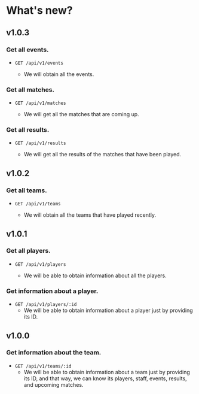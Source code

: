 # What's new?

## v1.0.3

### Get all events.

- `GET /api/v1/events`

  - We will obtain all the events.

### Get all matches.

- `GET /api/v1/matches`

  - We will get all the matches that are coming up.

### Get all results.

- `GET /api/v1/results`

  - We will get all the results of the matches that have been played.

## v1.0.2

### Get all teams.

- `GET /api/v1/teams`

  - We will obtain all the teams that have played recently.

## v1.0.1

### Get all players.

- `GET /api/v1/players`

  - We will be able to obtain information about all the players.

### Get information about a player.

- `GET /api/v1/players/:id`
  - We will be able to obtain information about a player just by providing its ID.

## v1.0.0

### Get information about the team.

- `GET /api/v1/teams/:id`
  - We will be able to obtain information about a team just by providing its ID, and that way, we can know its players, staff, events, results, and upcoming matches.

